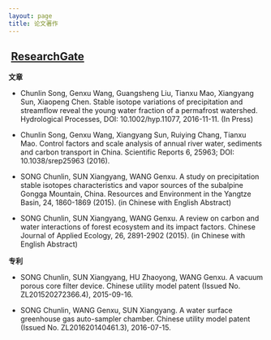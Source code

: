```yaml
---
layout: page
title: 论文著作
---
```


##  [**ResearchGate**](https://www.researchgate.net/profile/Chunlin_Song4)

**文章**

- Chunlin Song, Genxu Wang, Guangsheng Liu, Tianxu Mao, Xiangyang Sun, Xiaopeng Chen. Stable isotope variations of precipitation and streamflow reveal the young water fraction of a permafrost watershed. Hydrological Processes, DOI: 10.1002/hyp.11077, 2016-11-11. (In Press)

- Chunlin Song, Genxu Wang, Xiangyang Sun, Ruiying Chang, Tianxu Mao. Control factors and scale analysis of annual river water, sediments and carbon transport in China. Scientific Reports 6, 25963; DOI: 10.1038/srep25963 (2016).

- SONG Chunlin, SUN Xiangyang, WANG Genxu. A study on precipitation stable isotopes characteristics and vapor sources of the subalpine Gongga Mountain, China. Resources and Environment in the Yangtze Basin, 24, 1860-1869 (2015). (in Chinese with English Abstract)

- SONG Chunlin, SUN Xiangyang, WANG Genxu. A review on carbon and water interactions of forest ecosystem and its impact factors. Chinese Journal of Applied Ecology, 26, 2891-2902 (2015).  (in Chinese with English Abstract)

**专利**

- SONG Chunlin, SUN Xiangyang, HU Zhaoyong, WANG Genxu. A vacuum porous core filter device. Chinese utility model patent (Issued No. ZL201520272366.4), 2015-09-16.

- SONG Chunlin, WANG Genxu, SUN Xiangyang. A water surface greenhouse gas auto-sampler chamber. Chinese utility model patent (Issued No. ZL201620140461.3), 2016-07-15.